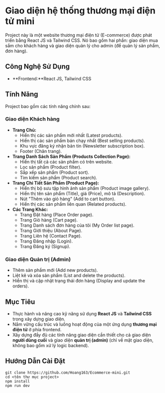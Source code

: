 # Giao diện hệ thống thương mại điện tử mini

Project này là một website thương mại điện tử (E-commerce) được phát triển bằng React JS và Tailwind CSS. Nó bao gồm hai phần: giao diện mua sắm cho khách hàng và giao diện quản lý cho admin (để quản lý sản phẩm, đơn hàng).

## Công Nghệ Sử Dụng

* **Frontend:**React JS, Tailwind CSS

## Tính Năng

Project bao gồm các tính năng chính sau:

### Giao diện Khách hàng

* **Trang Chủ:**
    * Hiển thị các sản phẩm mới nhất (Latest products).
    * Hiển thị các sản phẩm bán chạy nhất (Best selling products).
    * Khu vực đăng ký nhận bản tin (Newsletter subscription box).
    * Footer (Chân trang).
* **Trang Danh Sách Sản Phẩm (Products Collection Page):**
    * Hiển thị tất cả các sản phẩm có trên website.
    * Lọc sản phẩm (Product filter).
    * Sắp xếp sản phẩm (Product sort).
    * Tìm kiếm sản phẩm (Product search).
* **Trang Chi Tiết Sản Phẩm (Product Page):**
    * Hiển thị bộ sưu tập hình ảnh sản phẩm (Product image gallery).
    * Hiển thị tên sản phẩm (Title), giá (Price), mô tả (Description).
    * Nút "Thêm vào giỏ hàng" (Add to cart button).
    * Hiển thị các sản phẩm liên quan (Related products).
* **Các Trang Khác:**
    * Trang Đặt hàng (Place Order page).
    * Trang Giỏ hàng (Cart page).
    * Trang Danh sách đơn hàng của tôi (My Order list page).
    * Trang Giới thiệu (About Page).
    * Trang Liên hệ (Contact Page).
    * Trang Đăng nhập (Login).
    * Trang Đăng ký (Signup).

### Giao diện Quản trị (Admin)

* Thêm sản phẩm mới (Add new products).
* Liệt kê và xóa sản phẩm (List and delete the products).
* Hiển thị và cập nhật trạng thái đơn hàng (Display and update the orders).

## Mục Tiêu

* Thực hành và nâng cao kỹ năng sử dụng **React JS** và **Tailwind CSS** trong xây dựng giao diện.
* Nắm vững cấu trúc và luồng hoạt động của một ứng dụng **thương mại điện tử** ở phía frontend.
* Xây dựng đầy đủ các tính năng giao diện cần thiết cho cả giao diện **người dùng cuối** và giao diện **quản trị (admin)** (chỉ về mặt giao diện, không bao gồm xử lý logic backend).

## Hướng Dẫn Cài Đặt
  
    git clone https://github.com/Hoang163/Ecommerce-mini.git
    cd <tên thư mục project> 
    npm install
    npm run dev
  

    
    
 
